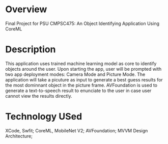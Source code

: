 # Overview
Final Project for PSU CMPSC475: An Object Identifying Application Using CoreML 

# Description
This application uses trained machine learning model as core to identify objects around the user. 
Upon starting the app, user will be prompted with two app deployment modes: Camera Mode and Picture Mode.
The application will take a picuture as input to generate a best guess results for the most dominnant object in the picture frame.
AVFoundation is used to generate a text-to-speech result to enunciate to the user in case user cannot view the results directly.

# Technology USed
XCode, Swfit;
CoreML, MobileNet V2;
AVFoundation;
MVVM Design Architecture;
